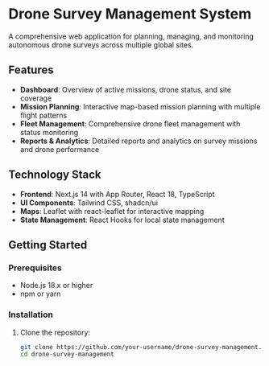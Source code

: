 # Drone Survey Management System

A comprehensive web application for planning, managing, and monitoring autonomous drone surveys across multiple global sites.

## Features

- **Dashboard**: Overview of active missions, drone status, and site coverage
- **Mission Planning**: Interactive map-based mission planning with multiple flight patterns
- **Fleet Management**: Comprehensive drone fleet management with status monitoring
- **Reports & Analytics**: Detailed reports and analytics on survey missions and drone performance

## Technology Stack

- **Frontend**: Next.js 14 with App Router, React 18, TypeScript
- **UI Components**: Tailwind CSS, shadcn/ui
- **Maps**: Leaflet with react-leaflet for interactive mapping
- **State Management**: React Hooks for local state management

## Getting Started

### Prerequisites

- Node.js 18.x or higher
- npm or yarn

### Installation

1. Clone the repository:
   ```bash
   git clone https://github.com/your-username/drone-survey-management.git
   cd drone-survey-management
